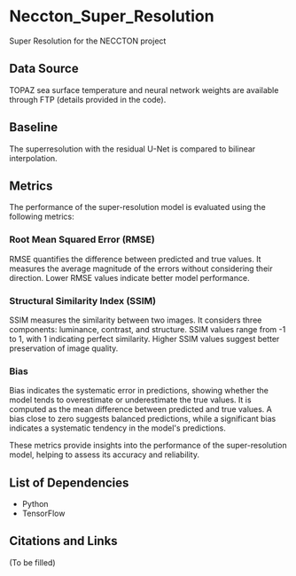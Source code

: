 # Neccton_Super_Resolution

Super Resolution for the NECCTON project

## Data Source

TOPAZ sea surface temperature and neural network weights are available through FTP (details provided in the code).

## Baseline

The superresolution with the residual U-Net is compared to bilinear interpolation.

## Metrics

The performance of the super-resolution model is evaluated using the following metrics:

### Root Mean Squared Error (RMSE)
RMSE quantifies the difference between predicted and true values. It measures the average magnitude of the errors without considering their direction. Lower RMSE values indicate better model performance.

### Structural Similarity Index (SSIM)
SSIM measures the similarity between two images. It considers three components: luminance, contrast, and structure. SSIM values range from -1 to 1, with 1 indicating perfect similarity. Higher SSIM values suggest better preservation of image quality.

### Bias
Bias indicates the systematic error in predictions, showing whether the model tends to overestimate or underestimate the true values. It is computed as the mean difference between predicted and true values. A bias close to zero suggests balanced predictions, while a significant bias indicates a systematic tendency in the model's predictions.

These metrics provide insights into the performance of the super-resolution model, helping to assess its accuracy and reliability.

## List of Dependencies
- Python
- TensorFlow

## Citations and Links
(To be filled)

